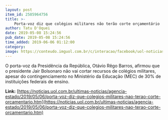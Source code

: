 ```yaml
---
layout: post
item_id: 2585964756
title: >-
    Porta-voz diz que colégios militares não terão corte orçamentário
author: Tatu D'Oquei
date: 2019-05-08 15:24:56
pub_date: 2019-05-08 15:24:56
time_added: 2019-06-06 01:12:00
category: 
image: https://conteudo.imguol.com.br/c/interacao/facebook/uol-noticias-600px.jpg
---
```


O porta-voz da Presidência da República, Otávio Rêgo Barros, afirmou que o presidente Jair Bolsonaro não vai cortar recursos de colégios militares, apesar do contingenciamento no Ministério da Educação (MEC) de 30% de instituições federais de ensino.

**Link:** [https://noticias.uol.com.br/ultimas-noticias/agencia-estado/2019/05/06/porta-voz-diz-que-colegios-militares-nao-terao-corte-orcamentario.htm](https://noticias.uol.com.br/ultimas-noticias/agencia-estado/2019/05/06/porta-voz-diz-que-colegios-militares-nao-terao-corte-orcamentario.htm)

